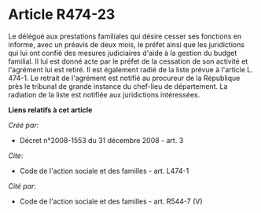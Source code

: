 # Article R474-23

Le délégué aux prestations familiales qui désire cesser ses fonctions en informe, avec un préavis de deux mois, le préfet
ainsi que les juridictions qui lui ont confié des mesures judiciaires d'aide à la gestion du budget familial. Il lui est
donné acte par le préfet de la cessation de son activité et l'agrément lui est retiré. Il est également radié de la liste
prévue à l'article L. 474-1. Le retrait de l'agrément est notifié au procureur de la République près le tribunal de grande
instance du chef-lieu de département. La radiation de la liste est notifiée aux juridictions intéressées.

**Liens relatifs à cet article**

_Créé par_:

  - Décret n°2008-1553 du 31 décembre 2008 - art. 3

_Cite_:

  - Code de l'action sociale et des familles - art. L474-1

_Cité par_:

  - Code de l'action sociale et des familles - art. R544-7 (V)
